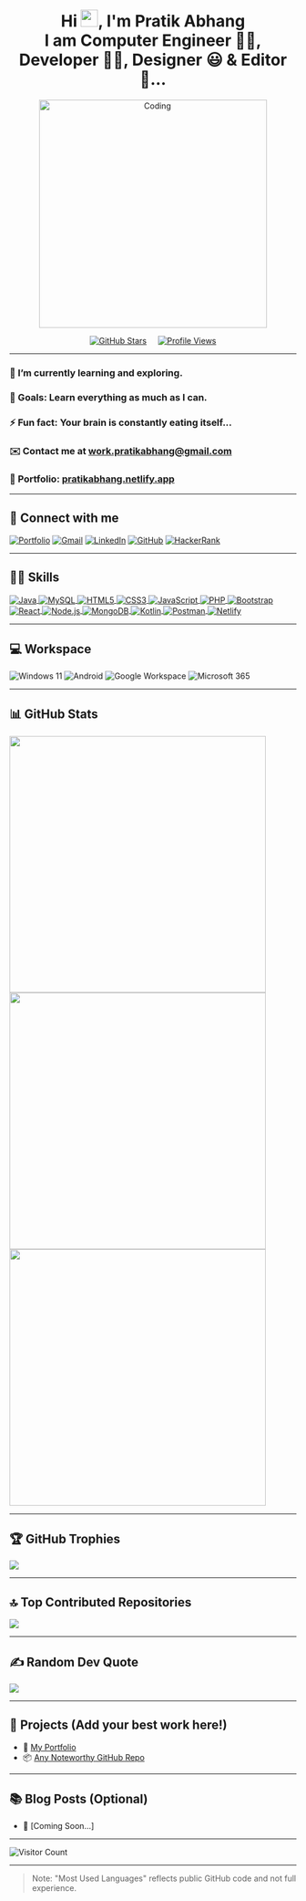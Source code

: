 <!-- GitHub Profile README for Pratik Abhang -->

<div align="center">

  <h1 align="center">
    Hi <img src="https://raw.githubusercontent.com/MartinHeinz/MartinHeinz/master/wave.gif" width="30">, I'm Pratik Abhang <br>
    I am Computer Engineer 👨‍💻, Developer 👨‍🎓, Designer 😃 & Editor 🤩...
  </h1>

  <p>
    <img alt="Coding" width="400" src="https://raw.githubusercontent.com/PolarBearGG/PolarBearGG/master/web-developer.gif">
  </p>

  <!-- GitHub Stars and Profile Views -->
  <div style="display: flex; justify-content: center; gap: 20px; align-items: center;">
    <a href="https://github.com/pratikabhang" target="_blank">
      <img src="https://img.shields.io/github/stars/pratikabhang?style=for-the-badge&logo=github&logoColor=white" alt="GitHub Stars" />
    </a>
    <a href="https://github.com/pratikabhang" target="_blank">
      <img src="https://komarev.com/ghpvc/?username=pratikabhang&style=for-the-badge&label=Profile%20Views&logo=github&logoColor=white" alt="Profile Views" />
    </a>
  </div>

</div>

---

### 🌱 I’m currently learning and exploring.
### 🥅 Goals: Learn everything as much as I can.
### ⚡ Fun fact: Your brain is constantly eating itself...
### ✉️ Contact me at [work.pratikabhang@gmail.com](mailto:work.pratikabhang@gmail.com)
### 📌 Portfolio: [pratikabhang.netlify.app](https://pratikabhang.netlify.app/)

---

## 🔗 Connect with me

<p align="left">
  <a href="https://pratikabhang.netlify.app/" target="_blank"><img src="https://img.shields.io/badge/Portfolio-%23000000.svg?style=for-the-badge&logo=firefox&logoColor=FF7139" alt="Portfolio" /></a>
  <a href="mailto:work.pratikabhang@gmail.com" target="_blank"><img src="https://img.shields.io/badge/gmail-%23EA4335.svg?style=for-the-badge&logo=gmail&logoColor=white" alt="Gmail" /></a>
  <a href="https://linkedin.com/in/pratikabhang/" target="_blank"><img src="https://img.shields.io/badge/linkedin-%230A66C2.svg?style=for-the-badge&logo=linkedin&logoColor=white" alt="LinkedIn" /></a>
  <a href="https://github.com/pratikabhang" target="_blank"><img src="https://img.shields.io/badge/GitHub-%23121011.svg?style=for-the-badge&logo=github&logoColor=white" alt="GitHub" /></a>
  <a href="https://www.hackerrank.com/pratikabhang" target="_blank"><img src="https://img.shields.io/badge/HackerRank-%232EC866.svg?style=for-the-badge&logo=hackerrank&logoColor=white" alt="HackerRank" /></a>
</p>

---

## 👨‍💻 Skills

<p align="left">
  <a href="https://www.java.com" target="_blank">
    <img align="center" src="https://skillicons.dev/icons?i=java&showName=true" alt="Java" />
  </a>
  <a href="https://www.mysql.com" target="_blank">
    <img align="center" src="https://skillicons.dev/icons?i=mysql&showName=true" alt="MySQL" />
  </a>
  <a href="https://developer.mozilla.org/en-US/docs/Web/HTML" target="_blank">
    <img align="center" src="https://skillicons.dev/icons?i=html&showName=true" alt="HTML5" />
  </a>
  <a href="https://developer.mozilla.org/en-US/docs/Web/CSS" target="_blank">
    <img align="center" src="https://skillicons.dev/icons?i=css&showName=true" alt="CSS3" />
  </a>
  <a href="https://developer.mozilla.org/en-US/docs/Web/JavaScript" target="_blank">
    <img align="center" src="https://skillicons.dev/icons?i=javascript&showName=true" alt="JavaScript" />
  </a>
  <a href="https://www.php.net" target="_blank">
    <img align="center" src="https://skillicons.dev/icons?i=php&showName=true" alt="PHP" />
  </a>
  <a href="https://getbootstrap.com" target="_blank">
    <img align="center" src="https://skillicons.dev/icons?i=bootstrap&showName=true" alt="Bootstrap" />
  </a>
  <a href="https://reactjs.org" target="_blank">
    <img align="center" src="https://skillicons.dev/icons?i=react&showName=true" alt="React" />
  </a>
  <a href="https://nodejs.org" target="_blank">
    <img align="center" src="https://skillicons.dev/icons?i=nodejs&showName=true" alt="Node.js" />
  </a>
  <a href="https://www.mongodb.com" target="_blank">
    <img align="center" src="https://skillicons.dev/icons?i=mongodb&showName=true" alt="MongoDB" />
  </a>
  <a href="https://kotlinlang.org" target="_blank">
    <img align="center" src="https://skillicons.dev/icons?i=kotlin&showName=true" alt="Kotlin" />
  </a>
  <a href="https://www.postman.com" target="_blank">
    <img align="center" src="https://skillicons.dev/icons?i=postman&showName=true" alt="Postman" />
  </a>
  <a href="https://www.netlify.com" target="_blank">
    <img align="center" src="https://skillicons.dev/icons?i=netlify&showName=true" alt="Netlify" />
  </a>
</p>

---

## 💻 Workspace
![Windows 11](https://img.shields.io/badge/Windows_11-0078D6?style=for-the-badge&logo=windows&logoColor=white)
![Android](https://img.shields.io/badge/Android-3DDC84?style=for-the-badge&logo=android&logoColor=white)
![Google Workspace](https://img.shields.io/badge/Google_Workspace-4285F4?style=for-the-badge&logo=google&logoColor=white)
![Microsoft 365](https://img.shields.io/badge/Microsoft_365-D83B01?style=for-the-badge&logo=microsoft&logoColor=white)

---

## 📊 GitHub Stats

<img src="https://github-profile-summary-cards.vercel.app/api/cards/profile-details?username=pratikabhang&theme=vue" width="450" />

<img src="https://github-readme-stats.vercel.app/api/top-langs/?username=pratikabhang&theme=swift&hide_border=false&include_all_commits=false&count_private=false&layout=compact" width="450"/>

<img src="https://github-readme-stats.vercel.app/api?username=pratikabhang&theme=radical&hide_border=false&include_all_commits=false&count_private=false" width="450"/>

---

## 🏆 GitHub Trophies

![](https://github-profile-trophy.vercel.app/?username=pratikabhang&theme=radical&no-frame=false&no-bg=false&margin-w=4)

---

## 🔝 Top Contributed Repositories

![](https://github-contributor-stats.vercel.app/api?username=pratikabhang&limit=5&theme=dracula&combine_all_yearly_contributions=true)

---

## ✍️ Random Dev Quote

![](https://quotes-github-readme.vercel.app/api?type=horizontal&theme=radical)

---

## 🚀 Projects (Add your best work here!)

- 📝 [My Portfolio](https://pratikabhang.netlify.app/)
- 📦 [Any Noteworthy GitHub Repo](https://github.com/pratikabhang/your-project)

---

## 📚 Blog Posts (Optional)

<!-- Add your blog links here -->
- 🧠 [Coming Soon...]

---

<!-- Visitor Counter -->
![Visitor Count](https://profile-counter.glitch.me/pratikabhang/count.svg)

---

> Note: "Most Used Languages" reflects public GitHub code and not full experience.
